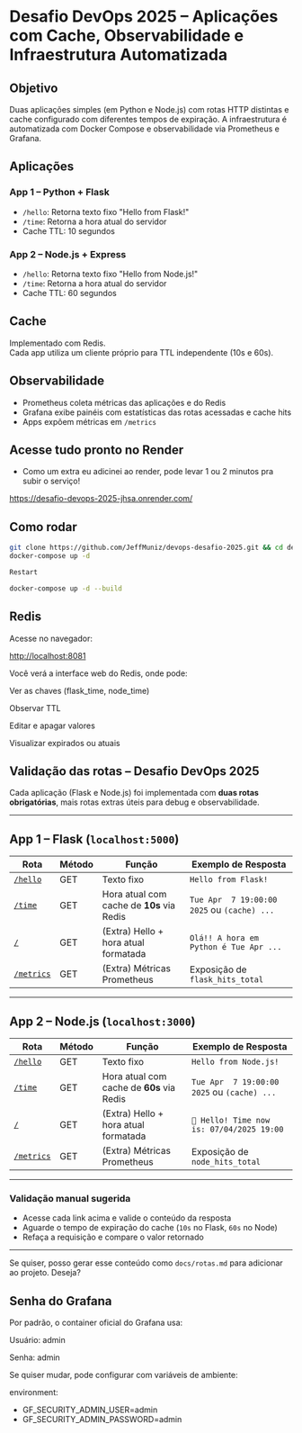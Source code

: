 # Desafio DevOps 2025 – Aplicações com Cache, Observabilidade e Infraestrutura Automatizada

## Objetivo

Duas aplicações simples (em Python e Node.js) com rotas HTTP distintas e cache configurado com diferentes tempos de expiração. A infraestrutura é automatizada com Docker Compose e observabilidade via Prometheus e Grafana.

## Aplicações

### App 1 – Python + Flask

- `/hello`: Retorna texto fixo "Hello from Flask!"
- `/time`: Retorna a hora atual do servidor
- Cache TTL: 10 segundos

### App 2 – Node.js + Express

- `/hello`: Retorna texto fixo "Hello from Node.js!"
- `/time`: Retorna a hora atual do servidor
- Cache TTL: 60 segundos

## Cache

Implementado com Redis.  
Cada app utiliza um cliente próprio para TTL independente (10s e 60s).

## Observabilidade

- Prometheus coleta métricas das aplicações e do Redis
- Grafana exibe painéis com estatísticas das rotas acessadas e cache hits
- Apps expõem métricas em `/metrics`

## Acesse tudo pronto no Render

- Como um extra eu adicinei ao render, pode levar 1 ou 2 minutos pra subir o serviço!

<https://desafio-devops-2025-jhsa.onrender.com/>

## Como rodar

```bash
git clone https://github.com/JeffMuniz/devops-desafio-2025.git && cd devops-desafio-2025
docker-compose up -d

Restart

docker-compose up -d --build


```

## Redis

Acesse no navegador:

 <http://localhost:8081>

Você verá a interface web do Redis, onde pode:

Ver as chaves (flask_time, node_time)

Observar TTL

Editar e apagar valores

Visualizar expirados ou atuais

## Validação das rotas – Desafio DevOps 2025

Cada aplicação (Flask e Node.js) foi implementada com **duas rotas obrigatórias**, mais rotas extras úteis para debug e observabilidade.

---

## App 1 – Flask (`localhost:5000`)

| Rota                   | Método | Função                                         | Exemplo de Resposta                         |
|------------------------|--------|-----------------------------------------------|---------------------------------------------|
| [`/hello`](http://localhost:5000/hello)   | GET    | Texto fixo                                     | `Hello from Flask!`                         |
| [`/time`](http://localhost:5000/time)     | GET    | Hora atual com cache de **10s** via Redis      | `Tue Apr  7 19:00:00 2025` ou `(cache) ...` |
| [`/`](http://localhost:5000/)            | GET    | (Extra) Hello + hora atual formatada            | `Olá!! A hora em Python é Tue Apr ...`      |
| [`/metrics`](http://localhost:5000/metrics) | GET  | (Extra) Métricas Prometheus                     | Exposição de `flask_hits_total`             |

---

## App 2 – Node.js (`localhost:3000`)

| Rota                   | Método | Função                                         | Exemplo de Resposta                         |
|------------------------|--------|-----------------------------------------------|---------------------------------------------|
| [`/hello`](http://localhost:3000/hello)   | GET    | Texto fixo                                     | `Hello from Node.js!`                       |
| [`/time`](http://localhost:3000/time)     | GET    | Hora atual com cache de **60s** via Redis      | `Tue Apr  7 19:00:00 2025` ou `(cache) ...` |
| [`/`](http://localhost:3000/)            | GET    | (Extra) Hello + hora atual formatada            | `👋 Hello! Time now is: 07/04/2025 19:00`    |
| [`/metrics`](http://localhost:3000/metrics) | GET  | (Extra) Métricas Prometheus                     | Exposição de `node_hits_total`              |

---

### Validação manual sugerida

- Acesse cada link acima e valide o conteúdo da resposta
- Aguarde o tempo de expiração do cache (`10s` no Flask, `60s` no Node)
- Refaça a requisição e compare o valor retornado

---

Se quiser, posso gerar esse conteúdo como `docs/rotas.md` para adicionar ao projeto. Deseja?

## Senha do Grafana

Por padrão, o container oficial do Grafana usa:

Usuário: admin

Senha: admin

Se quiser mudar, pode configurar com variáveis de ambiente:

environment:

- GF_SECURITY_ADMIN_USER=admin
- GF_SECURITY_ADMIN_PASSWORD=admin
